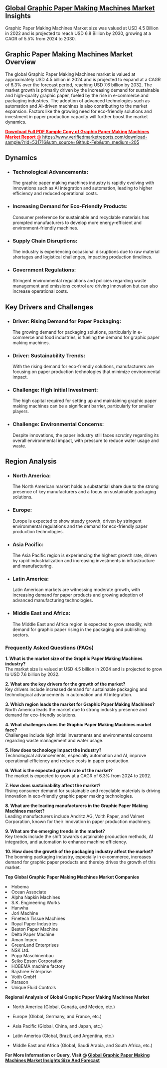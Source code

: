 <h2><a href="https://www.verifiedmarketreports.com/download-sample/?rid=531716&amp;utm_source=Github&amp;utm_medium=205" target="_blank">Global Graphic Paper Making Machines Market</a> Insights</h2><p>Graphic Paper Making Machines Market size was valued at USD 4.5 Billion in 2022 and is projected to reach USD 6.8 Billion by 2030, growing at a CAGR of 5.5% from 2024 to 2030.</p><p> <h2>Graphic Paper Making Machines Market Overview</h2> <p>The global Graphic Paper Making Machines market is valued at approximately USD 4.5 billion in 2024 and is projected to expand at a CAGR of 6.3% over the forecast period, reaching USD 7.6 billion by 2032. The market growth is primarily driven by the increasing demand for sustainable and high-quality graphic paper, fueled by the rise in e-commerce and packaging industries. The adoption of advanced technologies such as automation and AI-driven machines is also contributing to the market expansion. Factors like the growing need for eco-friendly solutions and investment in paper production capacity will further boost the market dynamics.</p> <p><a href="#"><p><span class=""><span style="color: #ff0000;"><strong>Download Full PDF Sample Copy of Graphic Paper Making Machines Market Report</strong> @ </span><a href="https://www.verifiedmarketreports.com/download-sample/?rid=531716&amp;utm_source=Github-Feb&amp;utm_medium=205" target="_blank">https://www.verifiedmarketreports.com/download-sample/?rid=531716&amp;utm_source=Github-Feb&amp;utm_medium=205</a></span></p></a></p> <h2>Dynamics</h2> <ul> <li><h3>Technological Advancements:</h3> The graphic paper making machines industry is rapidly evolving with innovations such as AI integration and automation, leading to higher efficiency and reduced operational costs.</li> <li><h3>Increasing Demand for Eco-Friendly Products:</h3> Consumer preference for sustainable and recyclable materials has prompted manufacturers to develop more energy-efficient and environment-friendly machines.</li> <li><h3>Supply Chain Disruptions:</h3> The industry is experiencing occasional disruptions due to raw material shortages and logistical challenges, impacting production timelines.</li> <li><h3>Government Regulations:</h3> Stringent environmental regulations and policies regarding waste management and emissions control are driving innovation but can also increase operational costs.</li> </ul> <h2>Key Drivers and Challenges</h2> <ul> <li><h3>Driver: Rising Demand for Paper Packaging:</h3> The growing demand for packaging solutions, particularly in e-commerce and food industries, is fueling the demand for graphic paper making machines.</li> <li><h3>Driver: Sustainability Trends:</h3> With the rising demand for eco-friendly solutions, manufacturers are focusing on paper production technologies that minimize environmental impact.</li> <li><h3>Challenge: High Initial Investment:</h3> The high capital required for setting up and maintaining graphic paper making machines can be a significant barrier, particularly for smaller players.</li> <li><h3>Challenge: Environmental Concerns:</h3> Despite innovations, the paper industry still faces scrutiny regarding its overall environmental impact, with pressure to reduce water usage and waste.</li> </ul> <h2>Region Analysis</h2> <ul> <li><h3>North America:</h3> The North American market holds a substantial share due to the strong presence of key manufacturers and a focus on sustainable packaging solutions.</li> <li><h3>Europe:</h3> Europe is expected to show steady growth, driven by stringent environmental regulations and the demand for eco-friendly paper production technologies.</li> <li><h3>Asia Pacific:</h3> The Asia Pacific region is experiencing the highest growth rate, driven by rapid industrialization and increasing investments in infrastructure and manufacturing.</li> <li><h3>Latin America:</h3> Latin American markets are witnessing moderate growth, with increasing demand for paper products and growing adoption of advanced manufacturing technologies.</li> <li><h3>Middle East and Africa:</h3> The Middle East and Africa region is expected to grow steadily, with demand for graphic paper rising in the packaging and publishing sectors.</li> </ul> <h3>Frequently Asked Questions (FAQs)</h3> <p><strong>1. What is the market size of the Graphic Paper Making Machines industry?</strong><br> The market size is valued at USD 4.5 billion in 2024 and is projected to grow to USD 7.6 billion by 2032.</p> <p><strong>2. What are the key drivers for the growth of the market?</strong><br> Key drivers include increased demand for sustainable packaging and technological advancements in automation and AI integration.</p> <p><strong>3. Which region leads the market for Graphic Paper Making Machines?</strong><br> North America leads the market due to strong industry presence and demand for eco-friendly solutions.</p> <p><strong>4. What challenges does the Graphic Paper Making Machines market face?</strong><br> Challenges include high initial investments and environmental concerns regarding waste management and water usage.</p> <p><strong>5. How does technology impact the industry?</strong><br> Technological advancements, especially automation and AI, improve operational efficiency and reduce costs in paper production.</p> <p><strong>6. What is the expected growth rate of the market?</strong><br> The market is expected to grow at a CAGR of 6.3% from 2024 to 2032.</p> <p><strong>7. How does sustainability affect the market?</strong><br> Rising consumer demand for sustainable and recyclable materials is driving innovation in eco-friendly graphic paper making technologies.</p> <p><strong>8. What are the leading manufacturers in the Graphic Paper Making Machines market?</strong><br> Leading manufacturers include Andritz AG, Voith Paper, and Valmet Corporation, known for their innovation in paper production machinery.</p> <p><strong>9. What are the emerging trends in the market?</strong><br> Key trends include the shift towards sustainable production methods, AI integration, and automation to enhance machine efficiency.</p> <p><strong>10. How does the growth of the packaging industry affect the market?</strong><br> The booming packaging industry, especially in e-commerce, increases demand for graphic paper products and thereby drives the growth of this market.</p> </p><p><strong>Top Global Graphic Paper Making Machines Market Companies</strong></p><div data-test-id=""><p><li>Hobema</li><li> Ocean Associate</li><li> Alpha Napkin Machines</li><li> S.K. Engineering Works</li><li> Hanwha</li><li> Jori Machine</li><li> Finetech Tissue Machines</li><li> Royal Paper Industries</li><li> Beston Paper Machine</li><li> Delta Paper Machine</li><li> Aman Impex</li><li> GreenLand Enterprises</li><li> NSK Ltd.</li><li> Popp Maschinenbau</li><li> Seiko Epson Corporation</li><li> HOBEMA machine factory</li><li> Rajshree Enterprise</li><li> Voith GmbH</li><li> Parason</li><li> Unique Fluid Controls</li></p><div><strong>Regional Analysis of&nbsp;Global Graphic Paper Making Machines Market</strong></div><ul><li dir="ltr"><p dir="ltr">North America&nbsp;(Global, Canada, and Mexico, etc.)</p></li><li dir="ltr"><p dir="ltr">Europe (Global, Germany, and France, etc.)</p></li><li dir="ltr"><p dir="ltr">Asia Pacific&nbsp;(Global, China, and Japan, etc.)</p></li><li dir="ltr"><p dir="ltr">Latin America&nbsp;(Global, Brazil, and Argentina, etc.)</p></li><li dir="ltr">Middle East and Africa&nbsp;(Global, Saudi Arabia, and South Africa, etc.)</li></ul><p><strong>For More Information or Query, Visit @&nbsp;</strong><strong><a href="https://www.verifiedmarketreports.com/product/graphic-paper-making-machines-market/?utm_source=Github&amp;utm_medium=205" target="_blank">Global Graphic Paper Making Machines Market Insights Size And Forecast</a></strong></p></div>
